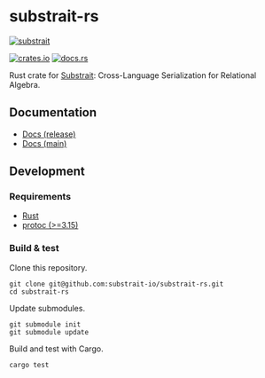 <!--
// SPDX-License-Identifier: Apache-2.0
-->

# substrait-rs

[![substrait](https://raw.githubusercontent.com/substrait-io/substrait/main/site/docs/img/logo.svg)](https://substrait.io)

[![crates.io](https://img.shields.io/crates/v/substrait.svg)](https://crates.io/crates/substrait)
[![docs.rs](https://docs.rs/substrait/badge.svg)](https://docs.rs/substrait)

Rust crate for [Substrait](https://substrait.io/): Cross-Language Serialization for Relational Algebra.

## Documentation

- [Docs (release)](https://docs.rs/substrait)
- [Docs (main)](https://substrait-io.github.io/substrait-rs/substrait/)

## Development

### Requirements

- [Rust](https://rustup.rs)
- [protoc (>=3.15)](https://github.com/protocolbuffers/protobuf/releases)

### Build & test

Clone this repository.

```shell
git clone git@github.com:substrait-io/substrait-rs.git
cd substrait-rs
```

Update submodules.

```shell
git submodule init
git submodule update
```

Build and test with Cargo.

```shell
cargo test
```
